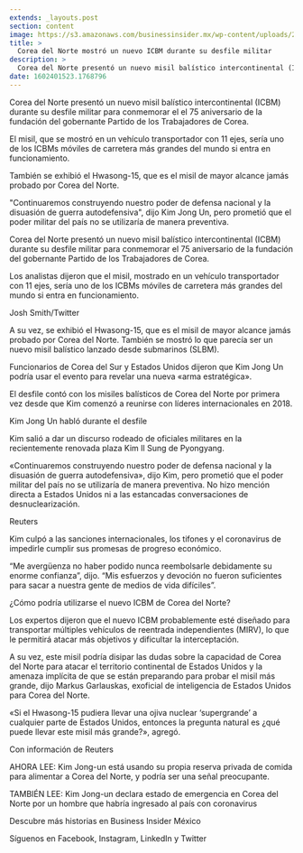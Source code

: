 ```yaml
--- 
extends: _layouts.post 
section: content 
image: https://s3.amazonaws.com/businessinsider.mx/wp-content/uploads/2020/10/10124748/Corea-del-Norte-desfile.jpg 
title: > 
  Corea del Norte mostró un nuevo ICBM durante su desfile militar 
description: > 
  Corea del Norte presentó un nuevo misil balístico intercontinental (ICBM) durante su desfile militar para conmemorar el el 75 aniversario de la fundación del gobernante Partido de los Trabajadores de Corea.También se exhibió el Hwasong-15, que es el misil de mayor alcance jamás probado por Corea del Norte.Corea del Norte presentó un nuevo misil balístico intercontinental (ICBM) durante su desfile militar para conmemorar el 75 aniversario de la fundación del gobernante Partido de los Trabajadores de Corea.Josh Smith/TwitterA su vez, se exhibió el Hwasong-15, que es el misil de mayor alcance jamás probado por Corea del Norte.¿Cómo podría utilizarse el nuevo ICBM de Corea del Norte? 
date: 1602401523.1768796 
--- 
```

Corea del Norte presentó un nuevo misil balístico intercontinental (ICBM) durante su desfile militar para conmemorar el el 75 aniversario de la fundación del gobernante Partido de los Trabajadores de Corea.

El misil, que se mostró en un vehículo transportador con 11 ejes, sería uno de los ICBMs móviles de carretera más grandes del mundo si entra en funcionamiento.

También se exhibió el Hwasong-15, que es el misil de mayor alcance jamás probado por Corea del Norte.

"Continuaremos construyendo nuestro poder de defensa nacional y la disuasión de guerra autodefensiva", dijo Kim Jong Un, pero prometió que el poder militar del país no se utilizaría de manera preventiva.

Corea del Norte presentó un nuevo misil balístico intercontinental (ICBM) durante su desfile militar para conmemorar el 75 aniversario de la fundación del gobernante Partido de los Trabajadores de Corea.

Los analistas dijeron que el misil, mostrado en un vehículo transportador con 11 ejes, sería uno de los ICBMs móviles de carretera más grandes del mundo si entra en funcionamiento.

Josh Smith/Twitter

A su vez, se exhibió el Hwasong-15, que es el misil de mayor alcance jamás probado por Corea del Norte. También se mostró lo que parecía ser un nuevo misil balístico lanzado desde submarinos (SLBM).

Funcionarios de Corea del Sur y Estados Unidos dijeron que Kim Jong Un podría usar el evento para revelar una nueva «arma estratégica».

El desfile contó con los misiles balísticos de Corea del Norte por primera vez desde que Kim comenzó a reunirse con líderes internacionales en 2018.

Kim Jong Un habló durante el desfile

Kim salió a dar un discurso rodeado de oficiales militares en la recientemente renovada plaza Kim Il Sung de Pyongyang.

«Continuaremos construyendo nuestro poder de defensa nacional y la disuasión de guerra autodefensiva», dijo Kim, pero prometió que el poder militar del país no se utilizaría de manera preventiva. No hizo mención directa a Estados Unidos ni a las estancadas conversaciones de desnuclearización.

Reuters

Kim culpó a las sanciones internacionales, los tifones y el coronavirus de impedirle cumplir sus promesas de progreso económico.

“Me avergüenza no haber podido nunca reembolsarle debidamente su enorme confianza”, dijo. “Mis esfuerzos y devoción no fueron suficientes para sacar a nuestra gente de medios de vida difíciles”.

¿Cómo podría utilizarse el nuevo ICBM de Corea del Norte?

Los expertos dijeron que el nuevo ICBM probablemente esté diseñado para transportar múltiples vehículos de reentrada independientes (MIRV), lo que le permitirá atacar más objetivos y dificultar la interceptación.

A su vez, este misil podría disipar las dudas sobre la capacidad de Corea del Norte para atacar el territorio continental de Estados Unidos y la amenaza implícita de que se están preparando para probar el misil más grande, dijo Markus Garlauskas, exoficial de inteligencia de Estados Unidos para Corea del Norte.

«Si el Hwasong-15 pudiera llevar una ojiva nuclear ‘supergrande’ a cualquier parte de Estados Unidos, entonces la pregunta natural es ¿qué puede llevar este misil más grande?», agregó.

Con información de Reuters

AHORA LEE: Kim Jong-un está usando su propia reserva privada de comida para alimentar a Corea del Norte, y podría ser una señal preocupante.

TAMBIÉN LEE: Kim Jong-un declara estado de emergencia en Corea del Norte por un hombre que habría ingresado al país con coronavirus

Descubre más historias en Business Insider México

Síguenos en Facebook, Instagram, LinkedIn y Twitter